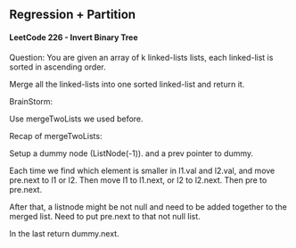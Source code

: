 ## Regression + Partition

#### LeetCode 226 - Invert Binary Tree

Question: You are given an array of k linked-lists lists, each linked-list is sorted in ascending order.

Merge all the linked-lists into one sorted linked-list and return it.


BrainStorm:

Use mergeTwoLists we used before.

Recap of mergeTwoLists:

Setup a dummy node (ListNode(-1)). and a prev pointer to dummy.

Each time we find which element is smaller in l1.val and l2.val, and move pre.next to l1 or l2. Then move l1 to l1.next, or l2 to l2.next. Then pre to pre.next.

After that, a listnode might be not null and need to be added together to the merged list. Need to put pre.next to that not null list. 

In the last return dummy.next.

